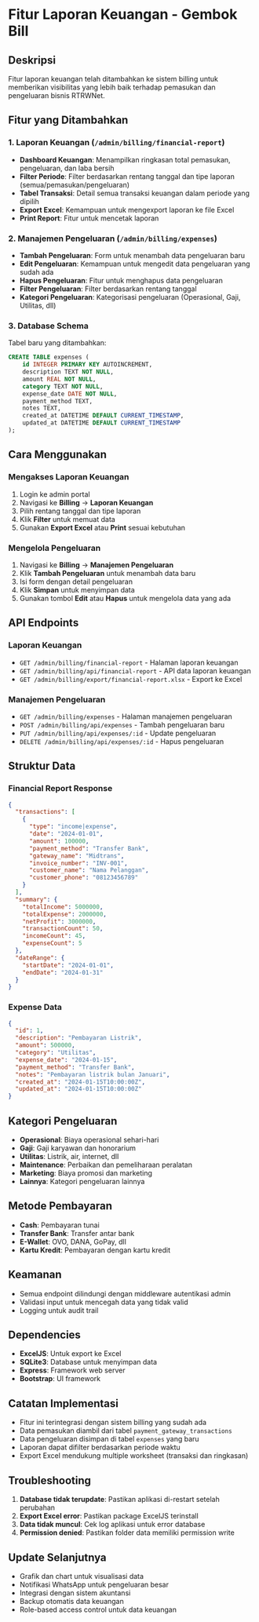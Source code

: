 # Fitur Laporan Keuangan - Gembok Bill

## Deskripsi
Fitur laporan keuangan telah ditambahkan ke sistem billing untuk memberikan visibilitas yang lebih baik terhadap pemasukan dan pengeluaran bisnis RTRWNet.

## Fitur yang Ditambahkan

### 1. Laporan Keuangan (`/admin/billing/financial-report`)
- **Dashboard Keuangan**: Menampilkan ringkasan total pemasukan, pengeluaran, dan laba bersih
- **Filter Periode**: Filter berdasarkan rentang tanggal dan tipe laporan (semua/pemasukan/pengeluaran)
- **Tabel Transaksi**: Detail semua transaksi keuangan dalam periode yang dipilih
- **Export Excel**: Kemampuan untuk mengexport laporan ke file Excel
- **Print Report**: Fitur untuk mencetak laporan

### 2. Manajemen Pengeluaran (`/admin/billing/expenses`)
- **Tambah Pengeluaran**: Form untuk menambah data pengeluaran baru
- **Edit Pengeluaran**: Kemampuan untuk mengedit data pengeluaran yang sudah ada
- **Hapus Pengeluaran**: Fitur untuk menghapus data pengeluaran
- **Filter Pengeluaran**: Filter berdasarkan rentang tanggal
- **Kategori Pengeluaran**: Kategorisasi pengeluaran (Operasional, Gaji, Utilitas, dll)

### 3. Database Schema
Tabel baru yang ditambahkan:
```sql
CREATE TABLE expenses (
    id INTEGER PRIMARY KEY AUTOINCREMENT,
    description TEXT NOT NULL,
    amount REAL NOT NULL,
    category TEXT NOT NULL,
    expense_date DATE NOT NULL,
    payment_method TEXT,
    notes TEXT,
    created_at DATETIME DEFAULT CURRENT_TIMESTAMP,
    updated_at DATETIME DEFAULT CURRENT_TIMESTAMP
);
```

## Cara Menggunakan

### Mengakses Laporan Keuangan
1. Login ke admin portal
2. Navigasi ke **Billing** → **Laporan Keuangan**
3. Pilih rentang tanggal dan tipe laporan
4. Klik **Filter** untuk memuat data
5. Gunakan **Export Excel** atau **Print** sesuai kebutuhan

### Mengelola Pengeluaran
1. Navigasi ke **Billing** → **Manajemen Pengeluaran**
2. Klik **Tambah Pengeluaran** untuk menambah data baru
3. Isi form dengan detail pengeluaran
4. Klik **Simpan** untuk menyimpan data
5. Gunakan tombol **Edit** atau **Hapus** untuk mengelola data yang ada

## API Endpoints

### Laporan Keuangan
- `GET /admin/billing/financial-report` - Halaman laporan keuangan
- `GET /admin/billing/api/financial-report` - API data laporan keuangan
- `GET /admin/billing/export/financial-report.xlsx` - Export ke Excel

### Manajemen Pengeluaran
- `GET /admin/billing/expenses` - Halaman manajemen pengeluaran
- `POST /admin/billing/api/expenses` - Tambah pengeluaran baru
- `PUT /admin/billing/api/expenses/:id` - Update pengeluaran
- `DELETE /admin/billing/api/expenses/:id` - Hapus pengeluaran

## Struktur Data

### Financial Report Response
```json
{
  "transactions": [
    {
      "type": "income|expense",
      "date": "2024-01-01",
      "amount": 100000,
      "payment_method": "Transfer Bank",
      "gateway_name": "Midtrans",
      "invoice_number": "INV-001",
      "customer_name": "Nama Pelanggan",
      "customer_phone": "08123456789"
    }
  ],
  "summary": {
    "totalIncome": 5000000,
    "totalExpense": 2000000,
    "netProfit": 3000000,
    "transactionCount": 50,
    "incomeCount": 45,
    "expenseCount": 5
  },
  "dateRange": {
    "startDate": "2024-01-01",
    "endDate": "2024-01-31"
  }
}
```

### Expense Data
```json
{
  "id": 1,
  "description": "Pembayaran Listrik",
  "amount": 500000,
  "category": "Utilitas",
  "expense_date": "2024-01-15",
  "payment_method": "Transfer Bank",
  "notes": "Pembayaran listrik bulan Januari",
  "created_at": "2024-01-15T10:00:00Z",
  "updated_at": "2024-01-15T10:00:00Z"
}
```

## Kategori Pengeluaran
- **Operasional**: Biaya operasional sehari-hari
- **Gaji**: Gaji karyawan dan honorarium
- **Utilitas**: Listrik, air, internet, dll
- **Maintenance**: Perbaikan dan pemeliharaan peralatan
- **Marketing**: Biaya promosi dan marketing
- **Lainnya**: Kategori pengeluaran lainnya

## Metode Pembayaran
- **Cash**: Pembayaran tunai
- **Transfer Bank**: Transfer antar bank
- **E-Wallet**: OVO, DANA, GoPay, dll
- **Kartu Kredit**: Pembayaran dengan kartu kredit

## Keamanan
- Semua endpoint dilindungi dengan middleware autentikasi admin
- Validasi input untuk mencegah data yang tidak valid
- Logging untuk audit trail

## Dependencies
- **ExcelJS**: Untuk export ke Excel
- **SQLite3**: Database untuk menyimpan data
- **Express**: Framework web server
- **Bootstrap**: UI framework

## Catatan Implementasi
- Fitur ini terintegrasi dengan sistem billing yang sudah ada
- Data pemasukan diambil dari tabel `payment_gateway_transactions`
- Data pengeluaran disimpan di tabel `expenses` yang baru
- Laporan dapat difilter berdasarkan periode waktu
- Export Excel mendukung multiple worksheet (transaksi dan ringkasan)

## Troubleshooting
1. **Database tidak terupdate**: Pastikan aplikasi di-restart setelah perubahan
2. **Export Excel error**: Pastikan package ExcelJS terinstall
3. **Data tidak muncul**: Cek log aplikasi untuk error database
4. **Permission denied**: Pastikan folder data memiliki permission write

## Update Selanjutnya
- Grafik dan chart untuk visualisasi data
- Notifikasi WhatsApp untuk pengeluaran besar
- Integrasi dengan sistem akuntansi
- Backup otomatis data keuangan
- Role-based access control untuk data keuangan
